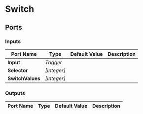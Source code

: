 # Switch

## Ports

### Inputs

Port Name|Type|Default Value|Description
---|---|---|---
**Input**|_Trigger_||
**Selector**|_[Integer]_||
**SwitchValues**|_[Integer]_||
### Outputs

Port Name|Type|Default Value|Description
---|---|---|---
